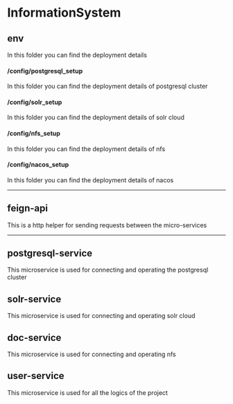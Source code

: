 # InformationSystem

## env
In this folder you can find the deployment details

#### /config/postgresql_setup
In this folder you can find the deployment details of postgresql cluster

#### /config/solr_setup
In this folder you can find the deployment details of solr cloud

#### /config/nfs_setup
In this folder you can find the deployment details of nfs

#### /config/nacos_setup
In this folder you can find the deployment details of nacos

---
## feign-api
This is a http helper for sending requests between the micro-services

---
## postgresql-service
This microservice is used for connecting and operating the postgresql cluster

## solr-service
This microservice is used for connecting and operating solr cloud

## doc-service
This microservice is used for connecting and operating nfs

## user-service
This microservice is used for all the logics of the project